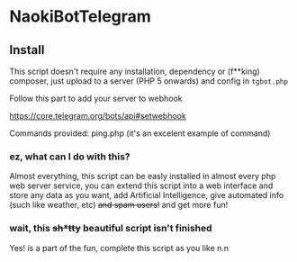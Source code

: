 # NaokiBotTelegram

## Install

This script doesn't require any installation, dependency or (f*\*king) composer, just upload to a server (PHP 5 onwards) and config in `tgbot.php`

Follow this part to add your server to webhook

https://core.telegram.org/bots/api#setwebhook

Commands provided: ping.php (it's an excelent example of command)

### ez, what can I do with this?

Almost everything, this script can be easly installed in almost every php web server service, you can extend this script into a web interface and store any data as you want, add Artificial Intelligence, give automated info (such like weather, etc) ~~and spam users!~~ and get more fun!

### wait, this ~~sh\*tty~~ beautiful script isn't finished

Yes! is a part of the fun, complete this script as you like n.n
